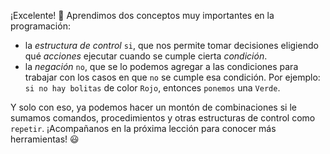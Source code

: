 ¡Excelente! :tada: Aprendimos dos conceptos muy importantes en la programación:

* la _estructura de control_ `si`, que nos permite tomar decisiones eligiendo qué _acciones_ ejecutar cuando se cumple cierta _condición_.
* la _negación_ `no`, que se lo podemos agregar a las condiciones para trabajar con los casos en que `no` se cumple esa condición. Por ejemplo: `si no hay bolitas` de color `Rojo`, entonces `ponemos` una `Verde`.

Y solo con eso, ya podemos hacer un montón de combinaciones si le sumamos comandos, procedimientos y otras estructuras de control como `repetir`. ¡Acompañanos en la próxima lección para conocer más herramientas! :smiley: 